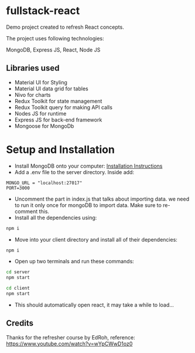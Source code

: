 # fullstack-react
Demo project created to refresh React concepts.

The project uses following technologies:

MongoDB, Express JS, React, Node JS

## Libraries used
 
* Material UI for Styling
* Material UI data grid for tables
* Nivo for charts
* Redux Toolkit for state management
* Redux Toolkit query for making API calls
* Nodes JS for runtime
* Express JS for back-end framework
* Mongoose for MongoDb


# Setup and Installation

- Install MongoDB onto your computer: [Installation Instructions](https://www.mongodb.com/docs/manual/administration/install-community/)
- Add a .env file to the server directory. Inside add:

```env
MONGO_URL = "localhost:27017"
PORT=3000
```

- Uncomment the part in index.js that talks about importing data. we need to run it only once for mongoDB to import data. Make sure to re-comment this.
- Install all the dependencies using:

```zsh
npm i
```

- Move into your client directory and install all of their dependencies:

```zsh
npm i
```

- Open up two terminals and run these commands:

```zsh
cd server
npm start
```

```zsh
cd client
npm start
```

- This should automatically open react, it may take a while to load...

## Credits
Thanks for the refresher course by EdRoh, reference: https://www.youtube.com/watch?v=wYpCWwD1oz0
